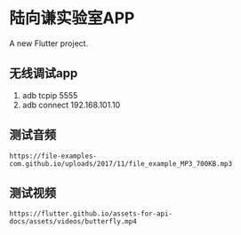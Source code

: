 # 陆向谦实验室APP

A new Flutter project.

## 无线调试app

1. adb tcpip 5555
2. adb connect 192.168.101.10

## 测试音频

```
https://file-examples-com.github.io/uploads/2017/11/file_example_MP3_700KB.mp3
```

## 测试视频

```
https://flutter.github.io/assets-for-api-docs/assets/videos/butterfly.mp4
```
